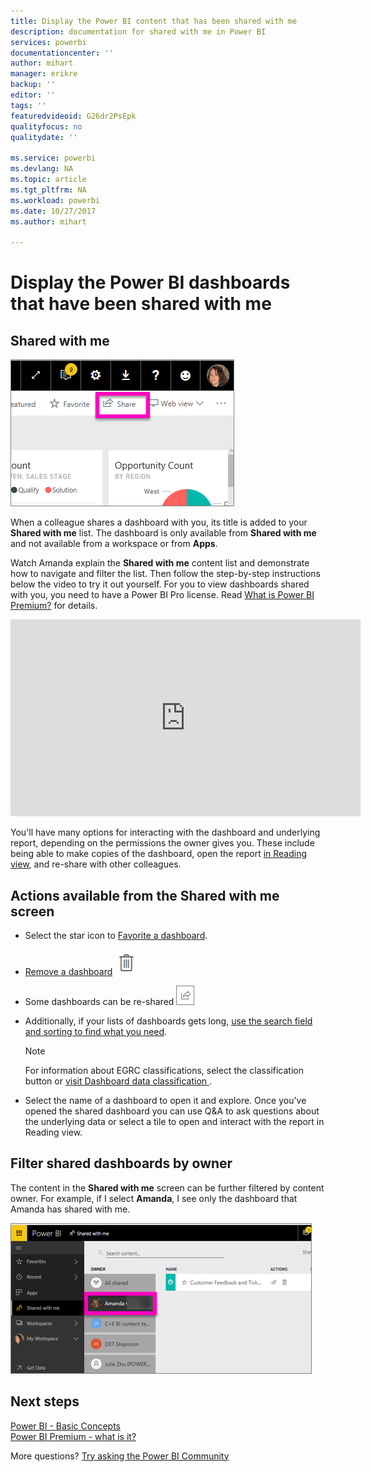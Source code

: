 ```yaml
---
title: Display the Power BI content that has been shared with me
description: documentation for shared with me in Power BI
services: powerbi
documentationcenter: ''
author: mihart
manager: erikre
backup: ''
editor: ''
tags: ''
featuredvideoid: G26dr2PsEpk
qualityfocus: no
qualitydate: ''

ms.service: powerbi
ms.devlang: NA
ms.topic: article
ms.tgt_pltfrm: NA
ms.workload: powerbi
ms.date: 10/27/2017
ms.author: mihart

---
```

# Display the Power BI dashboards that have been shared with me
## Shared with me
![](media/powerbi-service-shared-with-me/power-bi-share-dash.png)

When a colleague shares a dashboard with you, its title is added to your **Shared with me** list. The dashboard is only available from **Shared with me** and not available from a workspace or from **Apps**.

Watch Amanda explain the **Shared with me** content list and demonstrate how to navigate and filter the list. Then follow the step-by-step instructions below the video to try it out yourself. For you to view dashboards shared with you, you need to have a Power BI Pro license. Read [What is Power BI Premium?](service-premium.md) for details.

<iframe width="560" height="315" src="https://www.youtube.com/embed/G26dr2PsEpk" frameborder="0" allowfullscreen></iframe>

You'll have many options for interacting with the dashboard and underlying report, depending on the permissions the owner gives you. These include being able to make copies of the dashboard, open the report [in Reading view](service-interact-with-a-report-in-reading-view.md), and re-share with other colleagues.

## Actions available from the **Shared with me** screen
* Select the star icon to [Favorite a dashboard](service-dashboard-favorite.md).
* [Remove a dashboard](service-delete.md)  ![](media/powerbi-service-new-dashboards/power-bi-delete-icon.png)
* Some dashboards can be re-shared  ![](media/powerbi-service-shared-with-me/power-bi-share-icon-new.png)
* Additionally, if your lists of dashboards gets long, [use the search field and sorting to find what you need](powerbi-service-navigation-search-filter-sort.md).
  
  > [!NOTE]
  > For information about EGRC classifications, select the classification button or [visit Dashboard data classification ](service-data-classification.md).
  > 
  > 
* Select the name of a dashboard to open it and explore. Once you've opened the shared dashboard you can use Q&A to ask questions about the underlying data or select a tile to open and interact with the report in Reading view.

## Filter shared dashboards by owner
The content in the **Shared with me** screen can be further filtered by content owner. For example, if I select **Amanda**, I see only the dashboard that Amanda has shared with me.

![](media/powerbi-service-shared-with-me/power-bi-owner.png)

## Next steps
[Power BI - Basic Concepts](service-basic-concepts.md)  
[Power BI Premium - what is it?](service-premium.md)  

More questions? [Try asking the Power BI Community](http://community.powerbi.com/)

